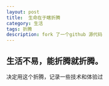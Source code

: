```yaml
---
layout: post
title:  生命在于瞎折腾
category: 生活
tags: 折腾
description: fork 了一个github 源代码
---
```


## 生活不易，能折腾就折腾。

决定用这个折腾，记录一些技术和体验过




